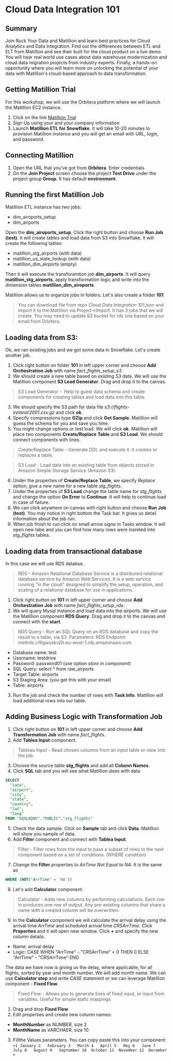 # Cloud Data Integration 101

## Summary
Join Rock Your Data and Matillion and learn best practices for Cloud Analytics and Data Integration. Find out the differences between ETL and ELT from Matillion and see their built for the cloud product on a live demo.
You will hear real world use cases about data warehouse modernization and cloud data migration projects from industry experts. Finally, a hands-on opportunity where you will learn more on unlocking the potential of your data with Matillion's cloud-based approach to data transformation.

## Getting Matillion Trial
For this workshop, we will use the Orbitera platform where we will launch the Matillion EC2 instance. 
1. Click on the link [Matillion Trial](https://matillion.orbitera.com/c2m/customer/testDrives/index)
2. Sign Up using your and your company information
3. Launch **Matillion ETL for Snowflake**. It will take 10-20 minutes to provision Matillion instance and you will get an email with URL, login, and password. 

## Connecting Matillion
1. Open the URL that you've got from **Orbitera**. Enter credentials.
2. On the **Join Project** screen choose the project **Test Drive** under the project group **Group**. It has default **environment**.

## Running the first Matillion Job
Matillion ETL instance has two jobs:
* dim_airoports_setup
* dim_airports

Open the **dim_airoports_setup**. Click the right button and choose **Run Job (test)**. It will create tables and load data from S3 into Snowflake. It will create the following tables:
* matillion_stg_airports (with data)
* matillion_us_state_lookup (with data)
* matillion_dim_airports (empty)

Then it will execute the transforamtion job **dim_airports**. It will query **matillion_stg_airports**, apply transformation logic and write into the dimension tables **matillion_dim_airoports**.

Matillion allows us to organize jobs in folders. Let's also create a folder **101**. 
> You can download file from repo *Cloud Data Integration 101.json* and import it to the Matillion via Project->Import. It has 3 jobs that we will create. You may need to update S3 bucket for rds one based on your email from Orbitera.

## Loading data from S3:
Ok, we ran existing jobs and we got some data in Snowflake. Let's create another job.

1. Click right button on folder **101** in left upper corner and choose **Add Orchestration Job** with name *fact_flights_setup_s3*.
2. We should create a new table based on existing S3 data. We will use the Matillion component **S3 Load Generator**. Drag and drop it to the canvas. 
> S3 Load Generator -  Help to guest data schema and create components for creating tables and load data into this table.
3. We should specify the S3 path for data file *s3://flights-ireland/2001.csv.gz* and click **ok**.
4. Specify compressions type **GZip** and click **Get Sample**. Matillion will guess the schema for you and save you time. 
5. You might change options or test load. We will click **ok**. Matillion will place two components **Create/Replace Table** and **S3 Load**. We should connect components with lines.
> Create/Replace Table - Generate DDL and execute it. It creates or replaces a table.

> S3 Load - Load data into an existing table from objects stored in Amazon Simple Storage Service (Amazon S3).

6. Under the properties of **Create/Replace Table**, we specify *Replace* option, give a new name for a new table *stg_flights*.  
7. Under the properties of **S3 Load** change the table name for *stg_flights* and change the option **On Error** to **Continue**. It will help to continue load in case of failure.
8. We can click anywhere on canvas with right button and choose **Run Job (test)**. You may notice in right bottom the Task bar. It gives us detail information about the job run.
9. When job finish to run click on small arrow signe in Tasks window. It will open new tabe and you can find how many rows were insreted into *stg_flights* tables.

## Loading data from transactional database
In this case we will use RDS databse. 
>RDS - Amazon Relational Database Service is a distributed relational database service by Amazon Web Services. It is a web service running "in the cloud" designed to simplify the setup, operation, and scaling of a relational database for use in applications.

1. Click right button on **101** in left upper corner and choose **Add Orchestration Job** with name *fact_flights_setup_rds*.
2. We will query Mysql instance and load data into the *airports*. We will use the Matillion component **RDS Query**. Drag and drop it to the canvas and connect with the **start**.
> RDS Query - Run an SQL Query on an RDS database and copy the result to a table, via S3. Parameters:
RDS Endpoint: metlrds.c16gwuxkvj5t.eu-west-1.rds.amazonaws.com

* Database name: test
* Username: testdrive
* Password: password01 (use option *store in component*)
* SQL Query: select * from raw_airports
* Target Table: airports
* S3 Staging Area: (you get this with your email)
* Table: airports

3. Run the job and check the number of rows with **Task Info**. Matillion will load additional rows into our table.

## Adding Business Logic with Transformation Job

1. Click right button on **101** in left upper corner and choose **Add Transformation Job** with name *fact_flights*.
2. Add **Tablea Input** component. 
>Tableau Input - Read chosen columns from an input table or view into the job.
3. Choose the source table **stg_flights** and add all **Column Names**.
4. Click **SQL** tab and you will see what Matillion does with data
```sql 
SELECT 
  "iata", 
  "airport", 
  "city", 
  "state", 
  "country", 
  "lat", 
  "long" 
FROM "SQXLKDNY"."PUBLIC"."stg_flights" 
```
5. Check the data sample. Click on **Sample** tab and click **Data**. Matillion will show you sample of data.
6. Add **Filter** component and connect with **Tablea Input**.
> Filter - Filter rows from the input to pass a subset of rows to the next component based on a set of conditions. (WHERE condition)
7. Change the **Filter** properties to *AirTime Not Equal to NA*. It is the same as 
```sql 
WHERE (NOT("ArrTime" = 'NA')) 
```
8. Let's add **Calculator** component. 
>Calculator - Adds new columns by performing calculations. Each row in produces one row of output. Any pre-existing columns that share a name with a created column will be overwritten. 
9. In the **Calculator** component we will calculate the arrival delay using the arrival time *ArrTime* and scheduled arrival time *CRSArrTime*. Click **Properties** and it will open new window. Click **+** and specify the new column details.
* Name: arrival delay
* Logic: CASE WHEN "ArrTime" - "CRSArrTime" < 0 THEN 0 ELSE "ArrTime" - "CRSArrTime" END

The data we have now is giving us the delay, where applicable, for all flights, sorted by year and month number. We will add month name. We can use **Calculator step** and write *CASE* statement or we can leverage Matillion component - **Fixed Flow**.
>Fixed Flow - Allows you to generate lines of fixed input, or input from variables. Useful for simple static mappings

1. Drag and drop **Fixed Flow**
2. Edit properties and create new column names:
* **MonthNumber** as NUMBER, size 2
* **MonthName** as VARCHAER, size 10
3. Fillthe Values parameters. You can copy paste this into your component:
`<1	January
2	February
3	March
4	April
5	May
6	June
7	July
8	August
9	September
10	October
11	November
12	December >`





